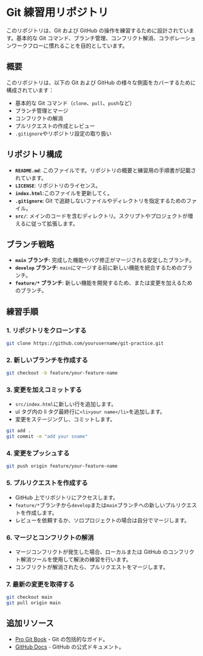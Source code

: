# Git 練習用リポジトリ

このリポジトリは、Git および GitHub の操作を練習するために設計されています。基本的な Git コマンド、ブランチ管理、コンフリクト解消、コラボレーションワークフローに慣れることを目的としています。

## 概要

このリポジトリは、以下の Git および GitHub の様々な側面をカバーするために構成されています：

- 基本的な Git コマンド（`clone`、`pull`、`push`など）
- ブランチ管理とマージ
- コンフリクトの解消
- プルリクエストの作成とレビュー
- `.gitignore`やリポジトリ設定の取り扱い

## リポジトリ構成

- **`README.md`**: このファイルです。リポジトリの概要と練習用の手順書が記載されています。
- **`LICENSE`**: リポジトリのライセンス。
- **`index.html`**:このファイルを更新してく。
- **`.gitignore`**: Git で追跡しないファイルやディレクトリを指定するためのファイル。
- **`src/`**: メインのコードを含むディレクトリ。スクリプトやプロジェクトが増えるに従って拡張します。

## ブランチ戦略

- **`main` ブランチ**: 完成した機能やバグ修正がマージされる安定したブランチ。
- **`develop` ブランチ**: `main`にマージする前に新しい機能を統合するためのブランチ。
- **`feature/*` ブランチ**: 新しい機能を開発するため、または変更を加えるためのブランチ。

## 練習手順

### 1. リポジトリをクローンする

```bash
git clone https://github.com/yourusername/git-practice.git
```

### 2. 新しいブランチを作成する

```bash
git checkout -b feature/your-feature-name
```

### 3. 変更を加えコミットする

- `src/index.html`に新しい行を追加します。
- ul タグ内の li タグ最終行に`<li>your name</li>`を追加します。
- 変更をステージングし、コミットします。

```bash
git add .
git commit -m "add your sname"
```

### 4. 変更をプッシュする

```bash
git push origin feature/your-feature-name
```

### 5. プルリクエストを作成する

- GitHub 上でリポジトリにアクセスします。
- `feature/*`ブランチから`develop`または`main`ブランチへの新しいプルリクエストを作成します。
- レビューを依頼するか、ソロプロジェクトの場合は自分でマージします。

### 6. マージとコンフリクトの解消

- マージコンフリクトが発生した場合、ローカルまたは GitHub のコンフリクト解消ツールを使用して解決の練習を行います。
- コンフリクトが解消されたら、プルリクエストをマージします。

### 7. 最新の変更を取得する

```bash
git checkout main
git pull origin main
```

## 追加リソース

- [Pro Git Book](https://git-scm.com/book/ja/v2) - Git の包括的なガイド。
- [GitHub Docs](https://docs.github.com/ja) - GitHub の公式ドキュメント。
